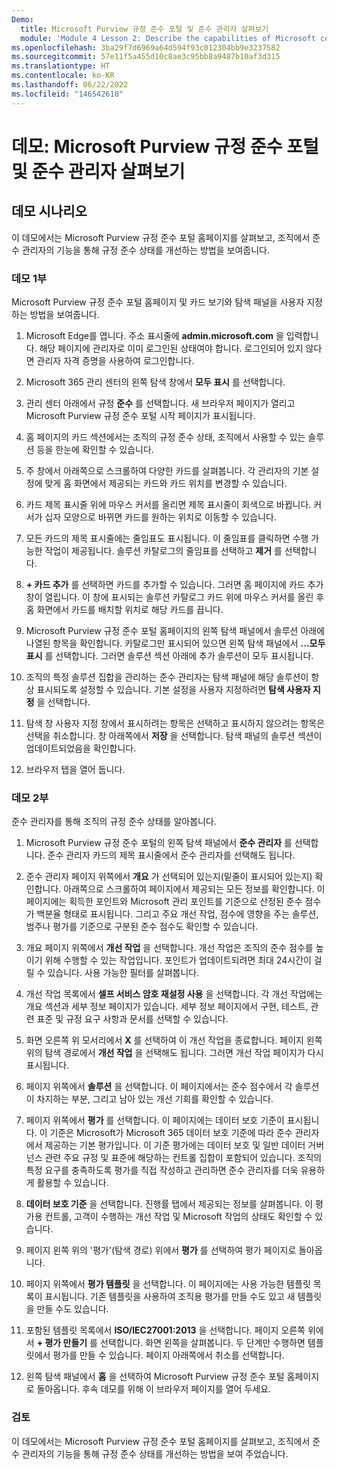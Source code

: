 ```yaml
---
Demo:
  title: Microsoft Purview 규정 준수 포털 및 준수 관리자 살펴보기
  module: 'Module 4 Lesson 2: Describe the capabilities of Microsoft compliance solutions: Describe the compliance management capabilities of Microsoft Purview'
ms.openlocfilehash: 3ba29f7d6969a64d594f93c012304bb9e3237582
ms.sourcegitcommit: 57e11f5a455d10c8ae3c95bb8a9487b10af3d315
ms.translationtype: HT
ms.contentlocale: ko-KR
ms.lasthandoff: 06/22/2022
ms.locfileid: "146542618"
---
```

# <a name="demo-explore-the-microsoft-purview-compliance-portal--compliance-manager"></a>데모: Microsoft Purview 규정 준수 포털 및 준수 관리자 살펴보기

## <a name="demo-scenario"></a>데모 시나리오

이 데모에서는 Microsoft Purview 규정 준수 포털 홈페이지를 살펴보고, 조직에서 준수 관리자의 기능을 통해 규정 준수 상태를 개선하는 방법을 보여줍니다.

### <a name="demo-part-1"></a>데모 1부

Microsoft Purview 규정 준수 포털 홈페이지 및 카드 보기와 탐색 패널을 사용자 지정하는 방법을 보여줍니다.

1. Microsoft Edge를 엽니다. 주소 표시줄에 **admin.microsoft.com** 을 입력합니다. 해당 페이지에 관리자로 이미 로그인된 상태여야 합니다.  로그인되어 있지 않다면 관리자 자격 증명을 사용하여 로그인합니다.

1. Microsoft 365 관리 센터의 왼쪽 탐색 창에서 **모두 표시** 를 선택합니다.

1. 관리 센터 아래에서 규정 **준수** 를 선택합니다.  새 브라우저 페이지가 열리고 Microsoft Purview 규정 준수 포털 시작 페이지가 표시됩니다.  

1. 홈 페이지의 카드 섹션에서는 조직의 규정 준수 상태, 조직에서 사용할 수 있는 솔루션 등을 한눈에 확인할 수 있습니다.

1. 주 창에서 아래쪽으로 스크롤하여 다양한 카드를 살펴봅니다. 각 관리자의 기본 설정에 맞게 홈 화면에서 제공되는 카드와 카드 위치를 변경할 수 있습니다.  

1. 카드 제목 표시줄 위에 마우스 커서를 올리면 제목 표시줄이 회색으로 바뀝니다.  커서가 십자 모양으로 바뀌면 카드를 원하는 위치로 이동할 수 있습니다.

1. 모든 카드의 제목 표시줄에는 줄임표도 표시됩니다. 이 줄임표를 클릭하면 수행 가능한 작업이 제공됩니다.  솔루션 카탈로그의 줄임표를 선택하고 **제거** 를 선택합니다.

1. **+ 카드 추가** 를 선택하면 카드를 추가할 수 있습니다.  그러면 홈 페이지에 카드 추가 창이 열립니다.  이 창에 표시되는 솔루션 카탈로그 카드 위에 마우스 커서를 올린 후 홈 화면에서 카드를 배치할 위치로 해당 카드를 끕니다.

1. Microsoft Purview 규정 준수 포털 홈페이지의 왼쪽 탐색 패널에서 솔루션 아래에 나열된 항목을 확인합니다.  카탈로그만 표시되어 있으면 왼쪽 탐색 패널에서 **...모두 표시** 를 선택합니다.  그러면 솔루션 섹션 아래에 추가 솔루션이 모두 표시됩니다.  

1. 조직의 특정 솔루션 집합을 관리하는 준수 관리자는 탐색 패널에 해당 솔루션이 항상 표시되도록 설정할 수 있습니다.  기본 설정을 사용자 지정하려면 **탐색 사용자 지정** 을 선택합니다.  

1. 탐색 창 사용자 지정 창에서 표시하려는 항목은 선택하고 표시하지 않으려는 항목은 선택을 취소합니다.  창 아래쪽에서 **저장** 을 선택합니다.  탐색 패널의 솔루션 섹션이 업데이트되었음을 확인합니다.

1. 브라우저 탭을 열어 둡니다.

### <a name="demo-part-2"></a>데모 2부

준수 관리자를 통해 조직의 규정 준수 상태를 알아봅니다.

1. Microsoft Purview 규정 준수 포털의 왼쪽 탐색 패널에서 **준수 관리자** 를 선택합니다.  준수 관리자 카드의 제목 표시줄에서 준수 관리자를 선택해도 됩니다.

1. 준수 관리자 페이지 위쪽에서 **개요** 가 선택되어 있는지(밑줄이 표시되어 있는지) 확인합니다. 아래쪽으로 스크롤하여 페이지에서 제공되는 모든 정보를 확인합니다.  이 페이지에는 획득한 포인트와 Microsoft 관리 포인트를 기준으로 산정된 준수 점수가 백분율 형태로 표시됩니다.   그리고 주요 개선 작업, 점수에 영향을 주는 솔루션, 범주나 평가를 기준으로 구분된 준수 점수도 확인할 수 있습니다.

1. 개요 페이지 위쪽에서 **개선 작업** 을 선택합니다.  개선 작업은 조직의 준수 점수를 높이기 위해 수행할 수 있는 작업입니다. 포인트가 업데이트되려면 최대 24시간이 걸릴 수 있습니다.  사용 가능한 필터를 살펴봅니다.

1. 개선 작업 목록에서 **셀프 서비스 암호 재설정 사용** 을 선택합니다.  각 개선 작업에는 개요 섹션과 세부 정보 페이지가 있습니다. 세부 정보 페이지에서 구현, 테스트, 관련 표준 및 규정 요구 사항과 문서를 선택할 수 있습니다.

1. 화면 오른쪽 위 모서리에서 **X** 를 선택하여 이 개선 작업을 종료합니다.  페이지 왼쪽 위의 탐색 경로에서 **개선 작업** 을 선택해도 됩니다.  그러면 개선 작업 페이지가 다시 표시됩니다.

1. 페이지 위쪽에서 **솔루션** 을 선택합니다. 이 페이지에서는 준수 점수에서 각 솔루션이 차지하는 부분, 그리고 남아 있는 개선 기회를 확인할 수 있습니다.

1. 페이지 위쪽에서 **평가** 를 선택합니다. 이 페이지에는 데이터 보호 기준이 표시됩니다.  이 기준은 Microsoft가 Microsoft 365 데이터 보호 기준에 따라 준수 관리자에서 제공하는 기본 평가입니다.  이 기준 평가에는 데이터 보호 및 일반 데이터 거버넌스 관련 주요 규정 및 표준에 해당하는 컨트롤 집합이 포함되어 있습니다. 조직의 특정 요구를 충족하도록 평가를 직접 작성하고 관리하면 준수 관리자를 더욱 유용하게 활용할 수 있습니다.

1. **데이터 보호 기준** 을 선택합니다.  진행률 탭에서 제공되는 정보를 살펴봅니다.  이 평가용 컨트롤, 고객이 수행하는 개선 작업 및 Microsoft 작업의 상태도 확인할 수 있습니다.  

1. 페이지 왼쪽 위의 '평가'(탐색 경로) 위에서 **평가** 를 선택하여 평가 페이지로 돌아옵니다.  

1. 페이지 위쪽에서 **평가 템플릿** 을 선택합니다.  이 페이지에는 사용 가능한 템플릿 목록이 표시됩니다. 기존 템플릿을 사용하여 조직용 평가를 만들 수도 있고 새 템플릿을 만들 수도 있습니다.

1. 포함된 템플릿 목록에서 **ISO/IEC27001:2013** 을 선택합니다. 페이지 오른쪽 위에서 **+ 평가 만들기** 를 선택합니다.  화면 왼쪽을 살펴봅니다. 두 단계만 수행하면 템플릿에서 평가를 만들 수 있습니다.  페이지 아래쪽에서 취소를 선택합니다.

1. 왼쪽 탐색 패널에서 **홈** 을 선택하여 Microsoft Purview 규정 준수 포털 홈페이지로 돌아옵니다.  후속 데모를 위해 이 브라우저 페이지를 열어 두세요.

### <a name="review"></a>검토

이 데모에서는 Microsoft Purview 규정 준수 포털 홈페이지를 살펴보고, 조직에서 준수 관리자의 기능을 통해 규정 준수 상태를 개선하는 방법을 보여 주었습니다.
